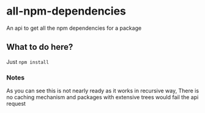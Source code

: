 # all-npm-dependencies
An api to get all the npm dependencies for a package

## What to do here?
Just `npm install`


### Notes
As you can see this is not nearly ready as it works in recursive way,
There is no caching mechanism and packages with extensive trees would fail the api request
